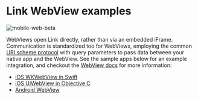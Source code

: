 # Link WebView examples

![mobile-web-beta](https://plaid.com/images/docs/link-webview-screenshot.png)

WebViews open Link directly, rather than via an embedded iFrame.
Communication is standardized too for WebViews, employing the common
[URI scheme protocol][scheme-protocol] with query parameters to pass data
between your native app and the WebView. See the sample apps below for an
example integration, and checkout the [WebView docs][link-docs-webview] for more
information:

- [iOS WKWebView in Swift](examples/wkwebview)
- [iOS UIWebView in Objective C](examples/uiwebview)
- [Android WebView](examples/android)

[link-docs-webview]: https://plaid.com/docs/api#webview-integration
[scheme-protocol]: https://en.wikipedia.org/wiki/Uniform_Resource_Identifier
